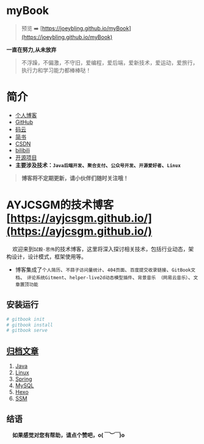 # myBook

> 预览 ➡️ [https://joeybling.github.io/myBook](https://joeybling.github.io/myBook)


**一直在努力,从未放弃**

> 不浮躁，不偏激，不守旧，爱编程，爱后端，爱新技术，爱运动，爱旅行，执行力和学习能力都棒棒哒！

# 简介
- [个人博客](https://ayjcsgm.github.io/)
- [GitHub](https://github.com/AYJCSGM)
- [码云](https://gitee.com/ayjcsgm)
- [简书](https://www.jianshu.com/u/ed14fe71925e)
- [CSDN](https://blog.csdn.net/weixin_43664418)
- [bilibili](https://space.bilibili.com/103260482)
- [开源项目](../opensource/README.md)
- **主要涉及技术：`Java后端开发`、`聚合支付`、`公众号开发`、`开源爱好者`、`Linux`**

> **博客将不定期更新，请小伙伴们随时关注哦！**

# AYJCSGM的技术博客 [https://ayjcsgm.github.io/](https://ayjcsgm.github.io/)

&#160;&#160;&#160;&#160;欢迎来到`試毅-思伟`的技术博客，这里将深入探讨相关技术，包括行业动态，架构设计，设计模式，框架使用等。

- 博客集成了`个人简历`、`不蒜子访问量统计`、`404页面`、`百度提交收录链接`、`GitBook文档`、
	`评论系统Gitment`、`helper-live2d动态模型插件`、`背景音乐 （网易云音乐）`、`文章置顶功能`


## 安装运行

```bash
# gitbook init
# gitbook install
# gitbook serve
```

## [归档文章](https://ayjcsgm.github.io/)

1. [Java](https://ayjcsgm.github.io/tags/java/)
2. [Linux](https://ayjcsgm.github.io/tags/Linux/)
3. [Spring](https://ayjcsgm.github.io/tags/Spring)
4. [MySQL](https://ayjcsgm.github.io/tags/SQL)
5. [Hexo](https://ayjcsgm.github.io/tags/Hexo)
6. [SSM](https://ayjcsgm.github.io/tags/SSM/)

## 结语
&#160;&#160;&#160;&#160;**如果感觉对您有帮助，请点个赞吧，o(*￣︶￣*)o**

